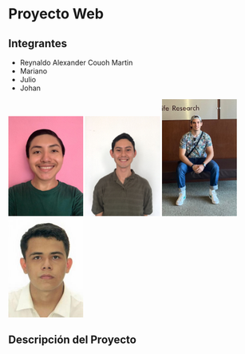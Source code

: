 # Proyecto Web

## Integrantes
<ul>
  <li>Reynaldo Alexander Couoh Martin</li>
  <li>Mariano</li>
  <li>Julio</li>
  <li>Johan</li>
</ul>

<img src="/Assets/Reynaldo.jpeg"  width="150"/> <img src="/Assets/Mariano.jpeg"  width="150"/> <img src="/Assets/Julio.jpeg"  width="150"/> <img src="/Assets/Johan.jpeg"  width="150"/>
## Descripción del Proyecto


